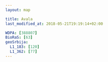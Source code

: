 ```yaml
---
layout: map

title: Avala
last_modified_at: 2018-05-21T19:19:14+02:00

WDPA: [388807]
BioRaS: [63]
geoSrbija:
  L1_183: [120]
  L1_362: [77]
---
```

